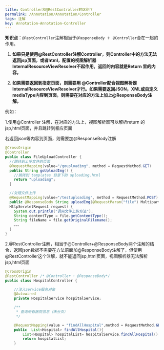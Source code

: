 ```yaml
---
title: Controller和@RestController的区别？
permalink: /Annotation/Annotation/Controller
tags: 注解
key: Annotation-Annotation-Controller
---
```


**知识点**：`@RestController`注解相当于`@ResponseBody ＋ @Controller`合在一起的作用。

1) **如果只是使用@RestController注解Controller，则Controller中的方法无法返回jsp页面，或者html，配置的视图解析器 InternalResourceViewResolver不起作用，返回的内容就是Return 里的内容。**

2) **如果需要返回到指定页面，则需要用 @Controller配合视图解析器InternalResourceViewResolver才行。如果需要返回JSON，XML或自定义mediaType内容到页面，则需要在对应的方法上加上@ResponseBody注解。**

例如：

1.使用@Controller 注解，在对应的方法上，视图解析器可以解析return 的jsp,html页面，并且跳转到相应页面

若返回json等内容到页面，则需要加@ResponseBody注解


```java
@CrossOrigin
@Controller
public class FileUploadController {
  //跳转到上传文件的页面
  @RequestMapping(value="/gouploadimg", method = RequestMethod.GET)
  public String goUploadImg() {
    //跳转到 templates 目录下的 uploadimg.html
    return "uploadimg";
  }

  //处理文件上传
  @RequestMapping(value="/testuploadimg", method = RequestMethod.POST)
  public @ResponseBody String uploadImg(@RequestParam("file") MultipartFile file,
  HttpServletRequest request) {
    System.out.println("调用文件上传方法");
    String contentType = file.getContentType();
    String fileName = file.getOriginalFilename();
    。。。
  }
}
```


2.@RestController注解，相当于@Controller+@ResponseBody两个注解的结合，返回json数据不需要在方法前面加@ResponseBody注解了，但使用@RestController这个注解，就不能返回jsp,html页面，视图解析器无法解析jsp,html页面


```java
@CrossOrigin
@RestController /* @Controller + @ResponseBody*/
public class HospitalController {

    //注入Service服务对象
    @Autowired
    private HospitalService hospitalService;

    /**
     * 查询所有医院信息（未分页）
     */

    @RequestMapping(value = "findAllHospital",method = RequestMethod.GET)
    public  List<Hospital> findAllHospital(){
        List<Hospital> hospitalList= hospitalService.findAllHospital();
        return hospitalList;
    }
```
